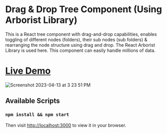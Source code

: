 # Drag & Drop Tree Component (Using Arborist Library) 

This is a React tree component with drag-and-drop capabilities, enables toggling of different nodes (folders),  their sub nodes (sub folders) & rearranging the node structure using drag and drop. 
The React Arborist Library is used here. 
This component can easily handle millions of data.


 
 # [Live Demo](https://main--startling-valkyrie-3d25d7.netlify.app/)     
![Screenshot 2023-04-13 at 3 23 51 PM](https://user-images.githubusercontent.com/2153396/231772417-75a7bc04-9501-4e8b-a1a5-8d41ffef98fa.png)


 
## Available Scripts

### `npm install && npm start`

Then visit [http://localhost:3000](http://localhost:3000) to view it in your browser.
 
